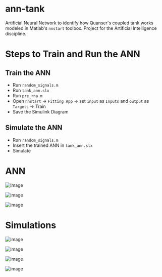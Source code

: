 # ann-tank

Artificial Neural Network to identify how Quanser's coupled tank works modeled in Matlab's `nnstart` toolbox. Project for the Artificial Intelligence discipline.

# Steps to Train and Run the ANN

## Train the ANN
- Run `random_signals.m`
- Run `tank_ann.slx`
- Run `pre_rna.m`
- Open `nnstart` -> `Fitting App` -> set `input` as  `Inputs` and `output` as `Targets` -> Train
- Save the Simulink Diagram

## Simulate the ANN
- Run `random_signals.m`
- Insert the trained ANN in `tank_ann.slx`
- Simulate

# ANN 

![image](https://github.com/hugodiasg/ann-tank/assets/80465879/008f2424-ad1f-42ef-91d4-100b0fee1fdc)

![image](https://github.com/hugodiasg/ann-tank/assets/80465879/bf9ad51d-659a-4d9b-b797-7c8897d30f52)

![image](https://github.com/hugodiasg/ann-tank/assets/80465879/245f5164-befe-496e-9276-024e827efc7d)

# Simulations

![image](https://github.com/hugodiasg/ann-tank/assets/80465879/d5fcd5d2-13f6-42a6-812d-a4652c5dd649)

![image](https://github.com/hugodiasg/ann-tank/assets/80465879/83c79e1c-a811-432c-bd36-eefe6ffa3c06)

![image](https://github.com/hugodiasg/ann-tank/assets/80465879/14ec60eb-cd52-4bf4-8ed8-e39a9e51b017)

![image](https://github.com/hugodiasg/ann-tank/assets/80465879/d8970799-be8f-4a22-bf2f-51572bbab92d)

<!-- ![image](https://github.com/hugodiasg/ann-tank/assets/80465879/f1fa73a5-7403-4580-b1e6-e99c368975a7)-->


